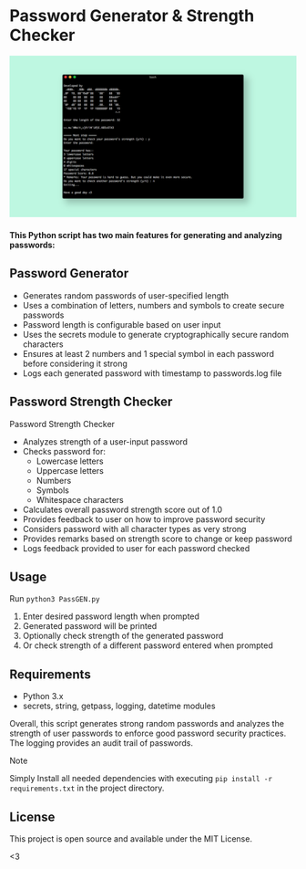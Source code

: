 # Password Generator & Strength Checker
<img src="https://github.com/Qmirdev/Password-Generator-Checker-Python/blob/main/doc/1.png">

#### This Python script has two main features for generating and analyzing passwords:

## Password Generator

- Generates random passwords of user-specified length
- Uses a combination of letters, numbers and symbols to create secure passwords
- Password length is configurable based on user input
- Uses the secrets module to generate cryptographically secure random characters
- Ensures at least 2 numbers and 1 special symbol in each password before considering it strong
- Logs each generated password with timestamp to passwords.log file

## Password Strength Checker

Password Strength Checker
- Analyzes strength of a user-input password
- Checks password for:
    - Lowercase letters
    - Uppercase letters
    - Numbers
    - Symbols
    - Whitespace characters
- Calculates overall password strength score out of 1.0
- Provides feedback to user on how to improve password security
- Considers password with all character types as very strong
- Provides remarks based on strength score to change or keep password
- Logs feedback provided to user for each password checked

## Usage

Run `python3 PassGEN.py`

1. Enter desired password length when prompted
2. Generated password will be printed
3. Optionally check strength of the generated password
4. Or check strength of a different password entered when prompted

## Requirements

- Python 3.x
- secrets, string, getpass, logging, datetime modules

Overall, this script generates strong random passwords and analyzes the strength of user passwords to enforce good password security practices. The logging provides an audit trail of passwords.

> [!NOTE]
> Simply Install all needed dependencies with executing `pip install -r requirements.txt` in the project directory.

## License
This project is open source and available under the MIT License.

<3